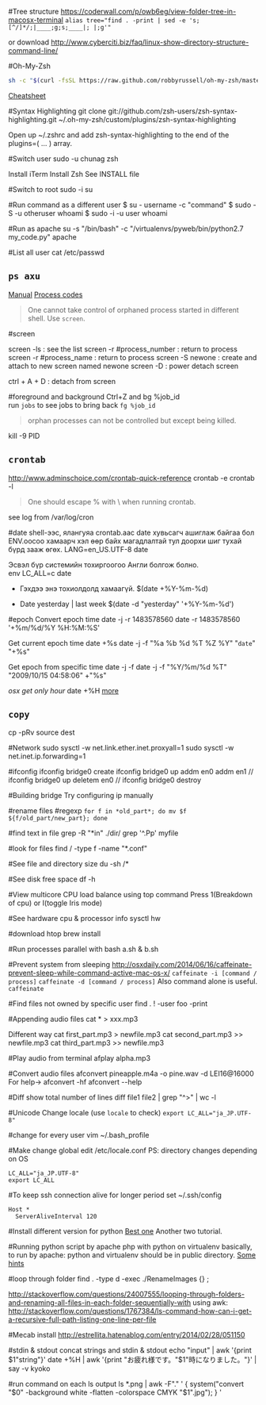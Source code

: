 
#Tree structure
https://coderwall.com/p/owb6eg/view-folder-tree-in-macosx-terminal
`alias tree="find . -print | sed -e 's;[^/]*/;|____;g;s;____|; |;g'"`

or download
http://www.cyberciti.biz/faq/linux-show-directory-structure-command-line/

#Oh-My-Zsh
```bash
sh -c "$(curl -fsSL https://raw.github.com/robbyrussell/oh-my-zsh/master/tools/install.sh)"
```
[Cheatsheet](https://github.com/robbyrussell/oh-my-zsh/wiki/Cheatsheet)

#Syntax Highlighting
git clone git://github.com/zsh-users/zsh-syntax-highlighting.git ~/.oh-my-zsh/custom/plugins/zsh-syntax-highlighting

Open up ~/.zshrc and add zsh-syntax-highlighting to the end of the plugins=( ... ) array.

#Switch user
sudo -u chunag zsh

Install iTerm
Install Zsh
	See INSTALL file

#Switch to root
sudo -i
su 

#Run command as a different user
$ su - username -c "command"
$ sudo -S -u otheruser whoami
$ sudo -i -u user whoami

#Run as apache
su -s "/bin/bash" -c "/virtualenvs/pyweb/bin/python2.7 my_code.py" apache

#List all user
cat /etc/passwd

`ps axu`
---
[Manual](http://linux.die.net/man/1/ps)
[Process codes](http://serverfault.com/questions/319684/what-s-s1-t-r-mean-in-ps-ax-ps-list)
> One cannot take control of orphaned process started in different shell.
Use `screen`.


#screen

screen -ls : see the list
screen -r #process_number  : return to process
screen -r #process_name    : return to process
screen -S newone   :  create and attach to new screen named newone
screen -D : power detach screen

ctrl + A + D : detach from screen

#foreground and background
Ctrl+Z and bg %job_id	
run `jobs` to see jobs
to bring back `fg %job_id`
> orphan processes can not be controlled but except being killed.

kill -9 PID

`crontab`
---
http://www.adminschoice.com/crontab-quick-reference
crontab -e
crontab -l

> One should escape % with \ when running crontab.

see log from /var/log/cron

#date
shell-ээс, ялангуяа crontab.аас date хувьсагч ашиглаж байгаа бол ENV.оосоо хамаарч хэл өөр байх магадлалтай тул доорхи шиг тухай бүрд зааж өгөх.
LANG=en_US.UTF-8 date

Эсвэл бүр системийн тохиргоогоо Англи болгож болно.  
env LC_ALL=c date

* Гэхдээ энэ тохиолдолд хамаагүй.
$(date +\%Y-\%m-\%d)

* Date yesterday | last week
$(date -d "yesterday" '+%Y-%m-%d')

#epoch
Convert epoch time
date -j -r 1483578560
date -r 1483578560 '+%m/%d/%Y %H:%M:%S'

Get current epoch time
date +%s
date -j -f "%a %b %d %T %Z %Y" "`date`" "+%s"

Get epoch from specific time
date -j -f date -j -f "%Y/%m/%d %T" "2009/10/15 04:58:06" +"%s"

*osx get only hour*
date +%H
[more](http://www.mactricksandtips.com/2010/01/working-with-the-date-function-in-terminal.html)


`copy`
---
cp -pRv source dest


#Network
sudo sysctl -w net.link.ether.inet.proxyall=1
sudo sysctl -w net.inet.ip.forwarding=1


#ifconfig
ifconfig bridge0 create
ifconfig bridge0 up addm en0 addm en1
// ifconfig bridge0 up deletem en0
// ifconfig bridge0 destroy


#Building bridge
 Try configuring ip manually

#rename files #regexp
`for f in *old_part*; do mv $f ${f/old_part/new_part}; done`

#find text in file
grep -R "*in" ./dir/
grep '^\.Pp' myfile

#look for files
find / -type f -name "*.conf"

#See file and directory size
du -sh /*

#See disk free space
df -h

#View multicore CPU load balance using top command
Press 1(Breakdown of cpu) or I(toggle Iris mode)

#See hardware cpu & processor info
sysctl hw

#download htop
brew install

#Run processes parallel with bash
a.sh & b.sh

#Prevent system from sleeping
http://osxdaily.com/2014/06/16/caffeinate-prevent-sleep-while-command-active-mac-os-x/
`caffeinate -i [command / process]`
`caffeinate -d [command / process]`
Also command alone is useful. `caffeinate `

#Find files not owned by specific user
find . \! -user foo -print

#Appending audio files
cat * > xxx.mp3

Different way
cat first_part.mp3 > newfile.mp3
cat second_part.mp3 >> newfile.mp3
cat third_part.mp3 >> newfile.mp3

#Play audio from terminal
afplay alpha.mp3

#Convert audio files 
afconvert pineapple.m4a -o pine.wav -d LEI16@16000
For help->
afconvert -hf
afconvert --help

#Diff show total number of lines
diff file1 file2 | grep "^>" | wc -l


#Unicode
Change locale (use `locale` to check)
```export LC_ALL="ja_JP.UTF-8"```

#change for every user
vim ~/.bash_profile

#Make change global
edit /etc/locale.conf
PS: directory changes depending on OS

```
LC_ALL="ja_JP.UTF-8"
export LC_ALL
```


#To keep ssh connection alive for longer period set ~/.ssh/config
```
Host *
  ServerAliveInterval 120
```


#Install different version for python
[Best one](http://stackoverflow.com/questions/5506110/is-it-possible-to-install-another-version-of-python-to-virtualenv)
Another  two tutorial.
[](http://toomuchdata.com/2014/02/16/how-to-install-python-on-centos/)
[](https://www.digitalocean.com/community/tutorials/how-to-set-up-python-2-7-6-and-3-3-3-on-centos-6-4)


#Running python script by apache php with python on virtualenv 
basically, to run by apache:
python and virtualenv should be in public directory.
[Some hints](http://superuser.com/questions/455935/php-script-cant-run-bash-script-sh-permission-denied)


#loop through folder
find . -type d -exec ./RenameImages {} \;

http://stackoverflow.com/questions/24007555/looping-through-folders-and-renaming-all-files-in-each-folder-sequentially-with
using awk: http://stackoverflow.com/questions/1767384/ls-command-how-can-i-get-a-recursive-full-path-listing-one-line-per-file

#Mecab install
http://estrellita.hatenablog.com/entry/2014/02/28/051150

#stdin & stdout
concat strings and stdin & stdout
echo "input" | awk '{print $1"string"}'
date +%H | awk '{print "お疲れ様です。"$1"時になりました。"}' | say -v kyoko

#run command on each ls output
ls *.png | awk -F"." ' { system("convert "$0" -background white -flatten -colorspace CMYK "$1".jpg"); } '
